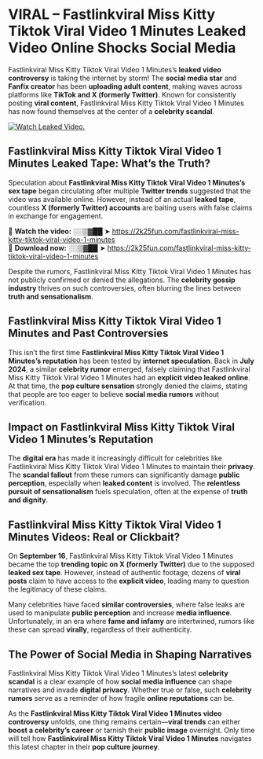 # VIRAL – Fastlinkviral Miss Kitty Tiktok Viral Video 1 Minutes Leaked Video Online Shocks Social Media 

Fastlinkviral Miss Kitty Tiktok Viral Video 1 Minutes’s **leaked video controversy** is taking the internet by storm! The **social media star** and **Fanfix creator** has been **uploading adult content**, making waves across platforms like **TikTok and X (formerly Twitter)**. Known for consistently posting **viral content**, Fastlinkviral Miss Kitty Tiktok Viral Video 1 Minutes has now found themselves at the center of a **celebrity scandal**.  

[![Watch Leaked Video.](https://miro.medium.com/v2/resize:fit:828/format:webp/1*cilzJN44JGOrTw9NJCrNHA.gif "Watch Leaked Video")](https://2k25fun.com/fastlinkviral-miss-kitty-tiktok-viral-video-1-minutes)

## **Fastlinkviral Miss Kitty Tiktok Viral Video 1 Minutes Leaked Tape: What’s the Truth?**  
Speculation about **Fastlinkviral Miss Kitty Tiktok Viral Video 1 Minutes’s sex tape** began circulating after multiple **Twitter trends** suggested that the video was available online. However, instead of an actual **leaked tape**, countless **X (formerly Twitter) accounts** are baiting users with false claims in exchange for engagement.  

🔹 **Watch the video:** ░░▒▓██ ➤ https://2k25fun.com/fastlinkviral-miss-kitty-tiktok-viral-video-1-minutes  
🔹 **Download now:** ░░▒▓██ ➤ https://2k25fun.com/fastlinkviral-miss-kitty-tiktok-viral-video-1-minutes  

Despite the rumors, Fastlinkviral Miss Kitty Tiktok Viral Video 1 Minutes has not publicly confirmed or denied the allegations. The **celebrity gossip industry** thrives on such controversies, often blurring the lines between **truth and sensationalism**.  

## **Fastlinkviral Miss Kitty Tiktok Viral Video 1 Minutes and Past Controversies**  
This isn’t the first time **Fastlinkviral Miss Kitty Tiktok Viral Video 1 Minutes’s reputation** has been tested by **internet speculation**. Back in **July 2024**, a similar **celebrity rumor** emerged, falsely claiming that Fastlinkviral Miss Kitty Tiktok Viral Video 1 Minutes had an **explicit video leaked online**. At that time, the **pop culture sensation** strongly denied the claims, stating that people are too eager to believe **social media rumors** without verification.  

## **Impact on Fastlinkviral Miss Kitty Tiktok Viral Video 1 Minutes’s Reputation**  
The **digital era** has made it increasingly difficult for celebrities like Fastlinkviral Miss Kitty Tiktok Viral Video 1 Minutes to maintain their **privacy**. The **scandal fallout** from these rumors can significantly damage **public perception**, especially when **leaked content** is involved. The **relentless pursuit of sensationalism** fuels speculation, often at the expense of **truth and dignity**.  

## **Fastlinkviral Miss Kitty Tiktok Viral Video 1 Minutes Videos: Real or Clickbait?**  
On **September 16**, Fastlinkviral Miss Kitty Tiktok Viral Video 1 Minutes became the top **trending topic on X (formerly Twitter)** due to the supposed **leaked sex tape**. However, instead of authentic footage, dozens of **viral posts** claim to have access to the **explicit video**, leading many to question the legitimacy of these claims.  

Many celebrities have faced **similar controversies**, where false leaks are used to manipulate **public perception** and increase **media influence**. Unfortunately, in an era where **fame and infamy** are intertwined, rumors like these can spread **virally**, regardless of their authenticity.  

## **The Power of Social Media in Shaping Narratives**  
Fastlinkviral Miss Kitty Tiktok Viral Video 1 Minutes’s latest **celebrity scandal** is a clear example of how **social media influence** can shape narratives and invade **digital privacy**. Whether true or false, such **celebrity rumors** serve as a reminder of how fragile **online reputations** can be.  

As the **Fastlinkviral Miss Kitty Tiktok Viral Video 1 Minutes video controversy** unfolds, one thing remains certain—**viral trends** can either **boost a celebrity’s career** or tarnish their **public image** overnight. Only time will tell how **Fastlinkviral Miss Kitty Tiktok Viral Video 1 Minutes** navigates this latest chapter in their **pop culture journey**. 